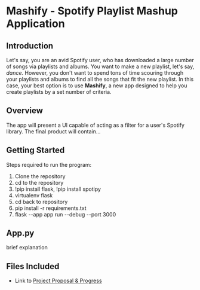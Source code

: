 # Mashify - Spotify Playlist Mashup Application

## Introduction
Let's say, you are an avid Spotify user, who has downloaded a large number of songs via playlists and albums. You want to make a new playlist, let's say, *dance*. However, you don't want to spend tons of time scouring through your playlists and albums to find all the songs that fit the new playlist. In this case, your best option is to use **Mashify**, a new app designed to help you create playlists by a set number of criteria.

## Overview
The app will present a UI capable of acting as a filter for a user's Spotify library. The final product will contain...

## Getting Started

Steps required to run the program:
1. Clone the repository
2. cd to the repository
3. !pip install flask, !pip install spotipy
4. virtualenv flask
5. cd back to repository
6. pip install -r requirements.txt
7. flask --app app run --debug --port 3000

## App.py
brief explanation 

## Files Included
- Link to [Project Proposal & Progress](https://drive.google.com/file/d/1_TW8LrLPcaAd9Z4jfYDBFQ_Xuh82uEou/view?usp=sharing)



